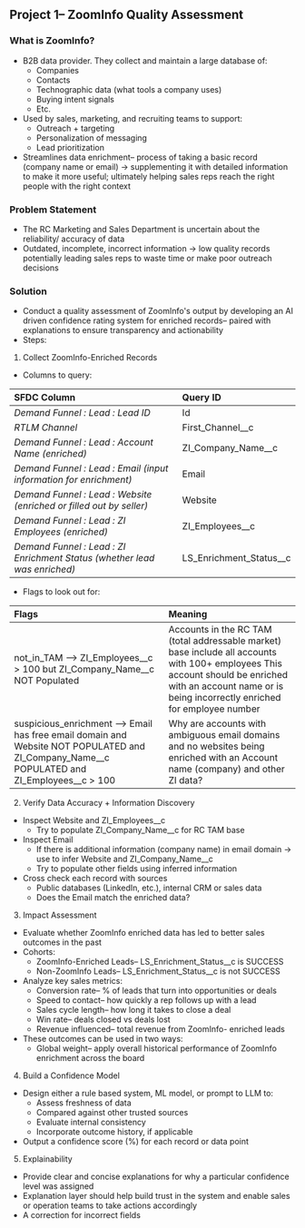 ## **Project 1– ZoomInfo Quality Assessment**

### **What is ZoomInfo?** 

* B2B data provider. They collect and maintain a large database of:   
  * Companies   
  * Contacts  
  * Technographic data (what tools a company uses)   
  * Buying intent signals   
  * Etc.  
* Used by sales, marketing, and recruiting teams to support:   
  * Outreach \+ targeting   
  * Personalization of messaging   
  * Lead prioritization  
* Streamlines data enrichment– process of taking a basic record (company name or email) → supplementing it with detailed information to make it more useful; ultimately helping sales reps reach the right people with the right context 

### **Problem Statement**

* The RC Marketing and Sales Department is uncertain about the reliability/ accuracy of data   
* Outdated, incomplete, incorrect information → low quality records potentially leading sales reps to waste time or make poor outreach decisions 

### **Solution**

* Conduct a quality assessment of ZoomInfo's output by developing an AI driven confidence rating system for enriched records– paired with explanations to ensure transparency and actionability   
* Steps:    
1. Collect ZoomInfo-Enriched Records  
* Columns to query: 

| SFDC Column | Query ID  |
| :---- | :---- |
| *Demand Funnel : Lead : Lead ID* | Id |
| *RTLM Channel*  | First\_Channel\_\_c |
| *Demand Funnel : Lead : Account Name (enriched)*  | ZI\_Company\_Name\_\_c |
| *Demand Funnel : Lead : Email (input information for enrichment)*  | Email |
| *Demand Funnel : Lead : Website (enriched or filled out by seller)*  | Website |
| *Demand Funnel : Lead : ZI Employees (enriched)*  | ZI\_Employees\_\_c |
| *Demand Funnel : Lead : ZI Enrichment Status (whether lead was enriched)* | LS\_Enrichment\_Status\_\_c |

* Flags to look out for: 

| Flags | Meaning  |
| :---- | :---- |
| not_in_TAM --> ZI\_Employees\_\_c \> 100 but ZI\_Company\_Name\_\_c NOT Populated | Accounts in the RC TAM (total addressable market) base include all accounts with 100+ employees This account should be enriched with an account name or is being incorrectly enriched for employee number |
| suspicious_enrichment --> Email has free email domain and Website NOT POPULATED and ZI\_Company\_Name\_\_c POPULATED and ZI\_Employees\_\_c \> 100 | Why are accounts with ambiguous email domains and no websites being enriched with an Account name (company) and other ZI data?  |

2. Verify Data Accuracy \+ Information Discovery    
* Inspect Website and ZI\_Employees\_\_c  
  * Try to populate ZI\_Company\_Name\_\_c for RC TAM base  
* Inspect Email  
  * If there is additional information (company name) in email domain → use to infer Website and ZI\_Company\_Name\_\_c  
  * Try to populate other fields using inferred information   
* Cross check each record with sources  
  * Public databases (LinkedIn, etc.), internal CRM or sales data  
  * Does the Email match the enriched data?   
3. Impact Assessment   
* Evaluate whether ZoomInfo enriched data has led to better sales outcomes in the past  
* Cohorts:  
  * ZoomInfo-Enriched Leads– LS\_Enrichment\_Status\_\_c is SUCCESS  
  * Non-ZoomInfo Leads– LS\_Enrichment\_Status\_\_c is not SUCCESS  
* Analyze key sales metrics:  
  * Conversion rate– % of leads that turn into opportunities or deals   
  * Speed to contact– how quickly a rep follows up with a lead   
  * Sales cycle length– how long it takes to close a deal   
  * Win rate– deals closed vs deals lost   
  * Revenue influenced– total revenue from ZoomInfo- enriched leads   
* These outcomes can be used in two ways:   
  * Global weight– apply overall historical performance of ZoomInfo enrichment across the board   
4. Build a Confidence Model   
* Design either a rule based system, ML model, or prompt to LLM to:   
  * Assess freshness of data  
  * Compared against other trusted sources   
  * Evaluate internal consistency   
  * Incorporate outcome history, if applicable  
* Output a confidence score (%) for each record or data point   
5. Explainability   
* Provide clear and concise explanations for why a particular confidence level was assigned  
* Explanation layer should help build trust in the system and enable sales or operation teams to take actions accordingly  
* A correction for incorrect fields 
